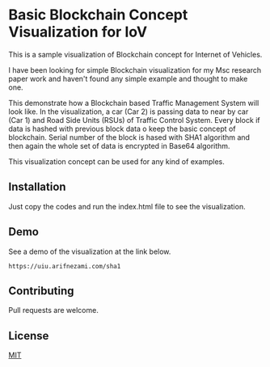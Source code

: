 # Basic Blockchain Concept Visualization for IoV
 
This is a sample visualization of Blockchain concept for Internet of Vehicles.

I have been looking for simple Blockchain visualization for my Msc research paper work and haven't found any simple example and thought to make one.

This demonstrate how a Blockchain based Traffic Management System will look like. In the visualization, a car (Car 2) is passing data to near by car (Car 1) and Road Side Units (RSUs) of Traffic Control System. Every block if data is hashed with previous block data o keep the basic concept of blockchain. Serial number of the block is hased with SHA1 algorithm and then again the whole set of data is encrypted in Base64 algorithm.

This visualization concept can be used for any kind of examples.


## Installation

Just copy the codes and run the index.html file to see the visualization.


## Demo

See a demo of the visualization at the link below.

```
https://uiu.arifnezami.com/sha1
```

## Contributing
Pull requests are welcome.



## License
[MIT](https://choosealicense.com/licenses/mit/)

